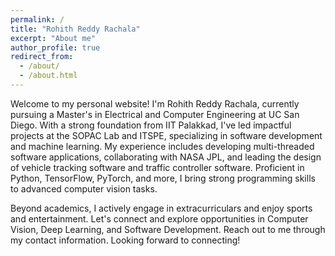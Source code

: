 ```yaml
---
permalink: /
title: "Rohith Reddy Rachala"
excerpt: "About me"
author_profile: true
redirect_from: 
  - /about/
  - /about.html
---
```


Welcome to my personal website! I'm Rohith Reddy Rachala, currently pursuing a Master's in Electrical and Computer Engineering at UC San Diego. With a strong foundation from IIT Palakkad, I've led impactful projects at the SOPAC Lab and ITSPE, specializing in software development and machine learning. My experience includes developing multi-threaded software applications, collaborating with NASA JPL, and leading the design of vehicle tracking software and traffic controller software. Proficient in Python, TensorFlow, PyTorch, and more, I bring strong programming skills to advanced computer vision tasks.

Beyond academics, I actively engage in extracurriculars and enjoy sports and entertainment. Let's connect and explore opportunities in Computer Vision, Deep Learning, and Software Development. Reach out to me through my contact information. Looking forward to connecting!